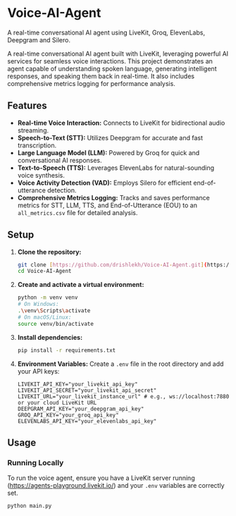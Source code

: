 # Voice-AI-Agent
A real-time conversational AI agent using LiveKit, Groq, ElevenLabs, Deepgram and Silero.




A real-time conversational AI agent built with LiveKit, leveraging powerful AI services for seamless voice interactions. This project demonstrates an agent capable of understanding spoken language, generating intelligent responses, and speaking them back in real-time. It also includes comprehensive metrics logging for performance analysis.

## Features

* **Real-time Voice Interaction:** Connects to LiveKit for bidirectional audio streaming.
* **Speech-to-Text (STT):** Utilizes Deepgram for accurate and fast transcription.
* **Large Language Model (LLM):** Powered by Groq for quick and conversational AI responses.
* **Text-to-Speech (TTS):** Leverages ElevenLabs for natural-sounding voice synthesis.
* **Voice Activity Detection (VAD):** Employs Silero for efficient end-of-utterance detection.
* **Comprehensive Metrics Logging:** Tracks and saves performance metrics for STT, LLM, TTS, and End-of-Utterance (EOU) to an `all_metrics.csv` file for detailed analysis.

## Setup

1.  **Clone the repository:**
    ```bash
    git clone [https://github.com/drishlekh/Voice-AI-Agent.git](https://github.com/drishlekh/Voice-AI-Agent.git)
    cd Voice-AI-Agent
    ```
2.  **Create and activate a virtual environment:**
    ```bash
    python -m venv venv
    # On Windows:
    .\venv\Scripts\activate
    # On macOS/Linux:
    source venv/bin/activate
    ```
3.  **Install dependencies:**
    ```bash
    pip install -r requirements.txt
    ```
4.  **Environment Variables:** Create a `.env` file in the root directory and add your API keys:
    ```
    LIVEKIT_API_KEY="your_livekit_api_key"
    LIVEKIT_API_SECRET="your_livekit_api_secret"
    LIVEKIT_URL="your_livekit_instance_url" # e.g., ws://localhost:7880 or your cloud LiveKit URL
    DEEPGRAM_API_KEY="your_deepgram_api_key"
    GROQ_API_KEY="your_groq_api_key"
    ELEVENLABS_API_KEY="your_elevenlabs_api_key"
    ```

## Usage

### Running Locally

To run the voice agent, ensure you have a LiveKit server running (https://agents-playground.livekit.io/) and your `.env` variables are correctly set.

```bash
python main.py

